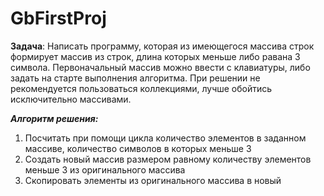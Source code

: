 # GbFirstProj

**Задача**: Написать программу, которая из имеющегося массива строк формирует массив из строк,
длина которых меньше либо равана 3 символа. Первоначальный массив можно ввести с клавиатуры,
либо задать на старте выполнения алгоритма. При решении не рекомендуется пользоваться коллекциями, 
лучше обойтись исключительно массивами.

***Алгоритм решения:***

1. Посчитать при помощи цикла количество элементов в заданном массиве, количество символов в которых меньше 3
2. Создать новый массив размером равному количеству элементов меньше 3 из оригинального массива
3. Скопировать элементы из оригинального массива в новый

